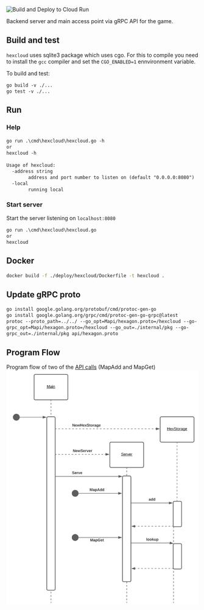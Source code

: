 ![Build and Deploy to Cloud Run](https://github.com/3vilM33pl3/hexcloud/workflows/Build%20and%20Deploy%20to%20Cloud%20Run/badge.svg)

Backend server and main access point via gRPC API for the game.

## Build and test
`hexcloud` uses sqlite3 package which uses cgo. For this to compile you need to install the `gcc` compiler
and set the `CGO_ENABLED=1` ennvironment variable.

To build and test:
```shell
go build -v ./...
go test -v ./...
```

## Run
### Help
```shell
go run .\cmd\hexcloud\hexcloud.go -h 
or 
hexcloud -h 

Usage of hexcloud:
  -address string
        address and port number to listen on (default "0.0.0.0:8080")
  -local
        running local
```
### Start server
Start the server listening on `localhost:8080`
```shell
go run .\cmd\hexcloud\hexcloud.go  
or 
hexcloud 
```

## Docker
```bash
docker build -f ./deploy/hexcloud/Dockerfile -t hexcloud .
```

## Update gRPC proto
```shell
go install google.golang.org/protobuf/cmd/protoc-gen-go
go install google.golang.org/grpc/cmd/protoc-gen-go-grpc@latest
protoc --proto_path=../../ --go_opt=Mapi/hexagon.proto=/hexcloud --go-grpc_opt=Mapi/hexagon.proto=/hexcloud --go_out=./internal/pkg --go-grpc_out=./internal/pkg api/hexagon.proto
```

## Program Flow
Program flow of two of the [API calls](./api/hexagon.proto) (MapAdd and MapGet)
![UML Sequence Diagram](./images/hexcloud.svg)

